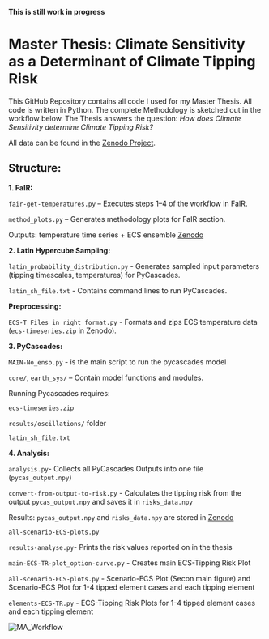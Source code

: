 **This is still work in progress**

# Master Thesis: Climate Sensitivity as a Determinant of Climate Tipping Risk

This GitHub Repository contains all code I used for my Master Thesis. All code is written in Python. The complete Methodology is sketched out in the workflow below.
The Thesis answers the question: _How does Climate Sensitivity determine Climate Tipping Risk?_

All data can be found in the [Zenodo Project](https://zenodo.org/records/17256491?token=eyJhbGciOiJIUzUxMiJ9.eyJpZCI6IjcwMjAxMmU5LTk1Y2EtNGFhYy1hMDRjLTQyYWM1ZDI4YTJmNSIsImRhdGEiOnt9LCJyYW5kb20iOiI2ZDQ3ZDc5YzI0NzBmM2MwMTgzODNiNmEzYTRmMjAxOSJ9.A6ZO8jsTwhK2j3jas2Oq-7lYOvRo79YgIRWGS0-yJt_jYNIIIRfZmcfrYF32QFhFvfFsAFW5H-W9Oe_aQbvHPA).

## Structure: 

**1. FaIR:**

`fair-get-temperatures.py` – Executes steps 1–4 of the workflow in FaIR.

`method_plots.py` – Generates methodology plots for FaIR section.

Outputs: temperature time series + ECS ensemble [Zenodo](https://zenodo.org/records/17256491?token=eyJhbGciOiJIUzUxMiJ9.eyJpZCI6IjcwMjAxMmU5LTk1Y2EtNGFhYy1hMDRjLTQyYWM1ZDI4YTJmNSIsImRhdGEiOnt9LCJyYW5kb20iOiI2ZDQ3ZDc5YzI0NzBmM2MwMTgzODNiNmEzYTRmMjAxOSJ9.A6ZO8jsTwhK2j3jas2Oq-7lYOvRo79YgIRWGS0-yJt_jYNIIIRfZmcfrYF32QFhFvfFsAFW5H-W9Oe_aQbvHPA)

**2. Latin Hypercube Sampling:**

`latin_probability_distribution.py` - Generates sampled input parameters (tipping timescales, temperatures) for PyCascades.

`latin_sh_file.txt` - Contains command lines to run PyCascades.
   
**Preprocessing:** 

`ECS-T Files in right format.py` - Formats and zips ECS temperature data (`ecs-timeseries.zip` in Zenodo).
         
**3. PyCascades:**

`MAIN-No_enso.py` - is the main script to run the pycascades model

`core/`, `earth_sys/` – Contain model functions and modules.

Running Pycascades requires:

`ecs-timeseries.zip`

`results/oscillations/` folder

`latin_sh_file.txt`


**4. Analysis:**

`analysis.py`- Collects all PyCascades Outputs into one file (`pycas_output.npy`)

`convert-from-output-to-risk.py` - Calculates the tipping risk from the output `pycas_output.npy` and saves it in `risks_data.npy`

Results: `pycas_output.npy` and `risks_data.npy` are stored in [Zenodo](https://zenodo.org/records/17256491?token=eyJhbGciOiJIUzUxMiJ9.eyJpZCI6IjcwMjAxMmU5LTk1Y2EtNGFhYy1hMDRjLTQyYWM1ZDI4YTJmNSIsImRhdGEiOnt9LCJyYW5kb20iOiI2ZDQ3ZDc5YzI0NzBmM2MwMTgzODNiNmEzYTRmMjAxOSJ9.A6ZO8jsTwhK2j3jas2Oq-7lYOvRo79YgIRWGS0-yJt_jYNIIIRfZmcfrYF32QFhFvfFsAFW5H-W9Oe_aQbvHPA)

`all-scenario-ECS-plots.py` 

`results-analyse.py`- Prints the risk values reported on in the thesis

`main-ECS-TR-plot_option-curve.py` -  Creates main ECS-Tipping Risk Plot

`all-scenario-ECS-plots.py` - Scenario-ECS Plot (Secon main figure) and Scenario-ECS Plot for 1-4 tipped element cases and each tipping element

`elements-ECS-TR.py` - ECS-Tipping Risk Plots for 1-4 tipped element cases and each tipping element



![MA_Workflow](https://github.com/user-attachments/assets/b184dfae-b5ae-4a88-bcff-a3a00b142034)


